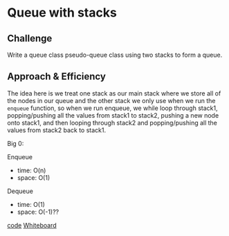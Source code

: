 # Queue with stacks

## Challenge

Write a queue class pseudo-queue class using two stacks to form a queue.

## Approach & Efficiency

The idea here is we treat one stack as our main stack where we store all of the nodes in our queue and the other stack we only use when we run the `enqueue` function, so when we run enqueue, we while loop through stack1, popping/pushing all the values from stack1 to stack2, pushing a new node onto stack1, and then looping through stack2 and popping/pushing all the values from stack2 back to stack1.

Big 0:

Enqueue
- time: O(n)
- space: O(1)

Dequeue
- time: O(1)
- space: O(-1)??

[code](./queue-with-stacks)
[Whiteboard](https://docs.google.com/document/d/1ehTELD8IB5HOY0StF7asJC4b3F4TNw1koT6OBP5kmR4/edit?usp=sharing)
